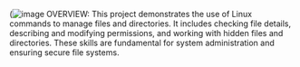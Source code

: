 (![image](https://github.com/user-attachments/assets/0c4630ff-0bd9-4a1a-b251-e1c005f7d73c)
OVERVIEW:
This project demonstrates the use of Linux commands to manage files and directories. It includes checking file details, describing and modifying permissions, and working with hidden files and directories. These skills are fundamental for system administration and ensuring secure file systems.
